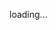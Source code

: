 <style type="text/css" media="screen">
  h1 { 
    display: none; 
  }
</style>

<script>
  // This code is intended to redirect to another page immediately on load
  // but first we send an analytics event since we can't track on github.com

  !function(){var analytics=window.analytics=window.analytics||[];if(!analytics.initialize)if(analytics.invoked)window.console&&console.error&&console.error("Segment snippet included twice.");else{analytics.invoked=!0;analytics.methods=["trackSubmit","trackClick","trackLink","trackForm","pageview","identify","reset","group","track","ready","alias","debug","page","once","off","on","addSourceMiddleware","addIntegrationMiddleware","setAnonymousId","addDestinationMiddleware"];analytics.factory=function(e){return function(){var t=Array.prototype.slice.call(arguments);t.unshift(e);analytics.push(t);return analytics}};for(var e=0;e<analytics.methods.length;e++){var key=analytics.methods[e];analytics[key]=analytics.factory(key)}analytics.load=function(key,e){var t=document.createElement("script");t.type="text/javascript";t.async=!0;t.src="https://cdn.segment.com/analytics.js/v1/" + key + "/analytics.min.js";var n=document.getElementsByTagName("script")[0];n.parentNode.insertBefore(t,n);analytics._loadOptions=e};analytics._writeKey="eNEWxt272tQkpQEY2E2ofpRDbCCOtmBx";analytics.SNIPPET_VERSION="4.13.2";
  analytics.load("eNEWxt272tQkpQEY2E2ofpRDbCCOtmBx");
  analytics.page();
  }}();

function redirect() {
  window.location = "https://github.com/ActivitySchema/ActivitySchema";
}

analytics.ready(function() {
  // Segment is ready, but it hasn't yet sent the page() call to its servers.
  // Force a dispatch call now to send, and redirect on both success and failure
  analytics.dispatch().then(redirect, redirect);
});
</script>

loading...

